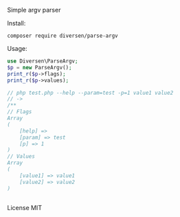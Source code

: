 Simple argv parser

Install: 

    composer require diversen/parse-argv

Usage: 

~~~php
use Diversen\ParseArgv;
$p = new ParseArgv();
print_r($p->flags);
print_r($p->values);

// php test.php --help --param=test -p=1 value1 value2
// ->
/**
// Flags
Array
(
    [help] => 
    [param] => test
    [p] => 1
)
// Values
Array
(
    [value1] => value1
    [value2] => value2
)



~~~

License MIT
